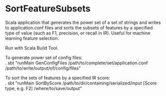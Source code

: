 # SortFeatureSubsets
Scala application that generates the power set of a set of strings and writes to application.conf files and sorts the subsets of features by a specified type of value (such as F1, precision, or recall in IR).  Useful for machine learning feature selection.

Run with Scala Build Tool.

To generate power set of config files: 
<br />. 
sbt "runMain GenConfigFiles /path/to/complete/set/application.conf /path/to/write/output/of/config/files"

To sort the sets of features by a specified IR score:
<br />. 
sbt "runMain SortByScore /path/to/dir/containing/serialized/input [Score type, e.g. F2] /where/to/save/output"

